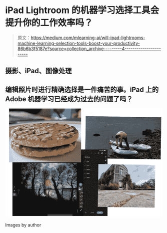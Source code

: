 # iPad Lightroom 的机器学习选择工具会提升你的工作效率吗？

> 原文：<https://medium.com/mlearning-ai/will-ipad-lightrooms-machine-learning-selection-tools-boost-your-productivity-86b6b3f5187e?source=collection_archive---------4----------------------->

## 摄影、iPad、图像处理

## 编辑照片时进行精确选择是一件痛苦的事。iPad 上的 Adobe 机器学习已经成为过去的问题了吗？

![](img/cee90321198da9b94a718a4646928ff9.png)

Images by author